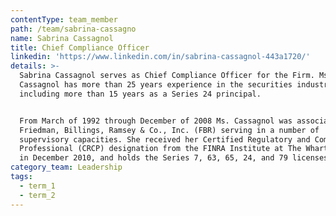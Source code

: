 ```yaml
---
contentType: team_member
path: /team/sabrina-cassagno
name: Sabrina Cassagnol
title: Chief Compliance Officer
linkedin: 'https://www.linkedin.com/in/sabrina-cassagnol-443a1720/'
details: >-
  Sabrina Cassagnol serves as Chief Compliance Officer for the Firm. Ms.
  Cassagnol has more than 25 years experience in the securities industry,
  including more than 15 years as a Series 24 principal.


  From March of 1992 through December of 2008 Ms. Cassagnol was associated with
  Friedman, Billings, Ramsey & Co., Inc. (FBR) serving in a number of
  supervisory capacities. She received her Certified Regulatory and Compliance
  Professional (CRCP) designation from the FINRA Institute at The Wharton School
  in December 2010, and holds the Series 7, 63, 65, 24, and 79 licenses.
category_team: Leadership
tags:
  - term_1
  - term_2
---
```


